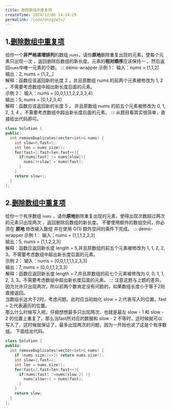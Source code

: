 ```yaml
---
title: 删除数组中重复项
createTime: 2024/12/06 14:24:29
permalink: /code/dnzgzwfx/
---
```

## 1.[删除数组中重复项](https://leetcode.cn/problems/remove-duplicates-from-sorted-array/description/)
给你一个**非严格递增排列**的数组 `nums`，请你**原地**删除重复出现的元素，使每个元素只出现一次 ，返回删除后数组的新长度。元素的**相对顺序**应该保持一 。然后返回`nums`中唯一元素的个数。
::: demo-wrapper 
示例 1：
输入：nums = [1,1,2]\
输出：2, nums = [1,2,_]\
解释：函数应该返回新的长度 2 ，并且原数组 nums 的前两个元素被修改为 1, 2 。不需要考虑数组中超出新长度后面的元素。\
示例 2：
输入：nums = [0,0,1,1,1,2,2,3,3,4]\
输出：5, nums = [0,1,2,3,4]\
解释：函数应该返回新的长度 5 ， 并且原数组 nums 的前五个元素被修改为 0, 1, 2, 3, 4 。不需要考虑数组中超出新长度后面的元素。
:::
从题目看其实很简单，直接给出代码即可。
``` c++
class Solution {
public:
  int removeDuplicates(vector<int>& nums) {
    int slow=0,fast=1;
    int len = nums.size();
    for(fast=1;fast<len;fast++){
      if(nums[fast] != nums[slow]){
        nums[++slow] = nums[fast];
      }
    }
    return slow+1;
  }
};
```
## 2.[删除数组中重复项](https://leetcode.cn/problems/remove-duplicates-from-sorted-array-ii/description/)
给你一个有序数组 `nums` ，请你**原地**删除重复出现的元素，使得出现次数超过两次的元素只出现两次 ，返回删除后数组的新长度。
不要使用额外的数组空间，你必须在 **原地** 修改输入数组 并在使用 O(1) 额外空间的条件下完成。
::: demo-wrapper 
示例 1：
输入：nums = [1,1,1,2,2,3] \
输出：5, nums = [1,1,2,2,3] \
解释：函数应返回新长度 length = 5,并且原数组的前五个元素被修改为 1, 1, 2, 2, 3。不需要考虑数组中超出新长度后面的元素。\
示例 2：
输入：nums = [0,0,1,1,1,1,2,3,3]\
输出：7, nums = [0,0,1,1,2,3,3]\
解释：函数应返回新长度 length = 7,并且原数组的前七个元素被修改为 0, 0, 1, 1, 2, 3, 3。不需要考虑数组中超出新长度后面的元素。
:::
注意这题与上题的差异。\
因为允许只出现两次，所以前两个数肯定没有问题的，如果数组长度小于等于2则直接返回。\
当数组长达大于2时，考虑问题。此时应当初始化 slow = 2;代表写入的位置，fast = 2;代表遍历的位置。\
那么什么时候写入呢。仔细想想最多只出现两次，也就是最左 slow - 1
和 slow - 2 的位置上重复了，那么当fast所对应的数据和 slow - 2 不等时，这时候就可以写入了，这时候就保证了，最多出现两次的问题，因为一开始也说了这是个有序数组。
下面给出代码。
``` c++ {8}
class Solution {
public:
  int removeDuplicates(vector<int>& nums) {
    if (nums.size()<=2) return nums.size();
    int slow=2,fast=2;
    int len = nums.size();
    for(fast=2;fast<len;fast++){
      if(nums[fast] !=nums[slow-2] ){
        nums[slow++] = nums[fast];
      }
    }
    return slow;
  }
};
```